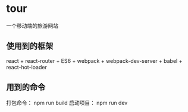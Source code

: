 # tour
一个移动端的旅游网站
## 使用到的框架
react + react-router + ES6 + webpack + webpack-dev-server + babel + react-hot-loader
## 用到的命令
打包命令： npm run build
启动项目： npm run dev
